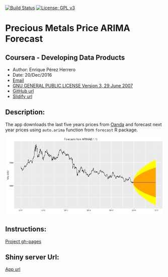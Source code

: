 [![Build Status](https://travis-ci.org/EnriquePH/Precious-Metals-Prediction.svg?branch=master)](https://travis-ci.org/EnriquePH/Precious-Metals-Prediction)
[![License: GPL v3](https://img.shields.io/badge/License-GPL%20v3-blue.svg)](https://www.gnu.org/licenses/gpl-3.0)

# Precious Metals Price ARIMA Forecast

## Coursera - Developing Data Products

* Author:  Enrique Pérez Herrero  
* Date: 20/Dec/2016  
* [Email](mailto:eph.project1500@gmail.com)  
* [GNU GENERAL PUBLIC LICENSE Version 3, 29 June 2007](https://github.com/EnriquePH/Precious-Metals-Prediction)  
* [GitHub url](https://github.com/EnriquePH/Precious-Metals-Prediction)
* [Slidify url](http://enriqueph.github.io/Precious-Metals-Slidify/)

## Description:
The app downloads the last five years prices from [Oanda](http://www.oanda.com)
and forecast next year prices using `auto.arima` function from `forecast` R
package. 

![Gold Forecast](https://raw.githubusercontent.com/EnriquePH/Precious-Metals-Prediction/master/img/gold-arima.png)

## Instructions:
[Project gh-pages](http://enriqueph.github.io/Precious-Metals-Prediction/)

## Shiny server Url:
[App url](https://kikesoft.shinyapps.io/Precious-Metals-Prediction) 